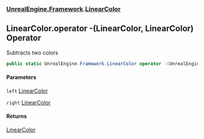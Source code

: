 ### [UnrealEngine.Framework](UnrealEngine_Framework.md 'UnrealEngine.Framework').[LinearColor](LinearColor.md 'UnrealEngine.Framework.LinearColor')
## LinearColor.operator -(LinearColor, LinearColor) Operator
Subtracts two colors  
```csharp
public static UnrealEngine.Framework.LinearColor operator -(UnrealEngine.Framework.LinearColor left, UnrealEngine.Framework.LinearColor right);
```
#### Parameters
<a name='UnrealEngine_Framework_LinearColor_op_Subtraction(UnrealEngine_Framework_LinearColor_UnrealEngine_Framework_LinearColor)_left'></a>
`left` [LinearColor](LinearColor.md 'UnrealEngine.Framework.LinearColor')  
  
<a name='UnrealEngine_Framework_LinearColor_op_Subtraction(UnrealEngine_Framework_LinearColor_UnrealEngine_Framework_LinearColor)_right'></a>
`right` [LinearColor](LinearColor.md 'UnrealEngine.Framework.LinearColor')  
  
#### Returns
[LinearColor](LinearColor.md 'UnrealEngine.Framework.LinearColor')  
